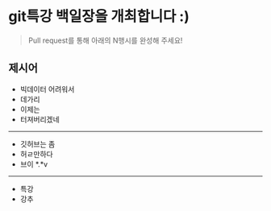 # git특강 백일장을 개최합니다 :) 
> Pull request를 통해 아래의 N행시를 완성해 주세요!

## 제시어
- 빅데이터 어려워서
- 데가리
- 이제는
- 터져버리겠네
---
- 깃허브는 좀 
- 허ㄹ만하다
- 브이 *.*v
---
- 특강
- 강추 
